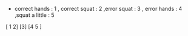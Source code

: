 - correct hands : 1 , correct squat : 2 ,error squat : 3 , error hands : 4 ,squat a little : 5


[ 1 2]
[3]
[4 5 ]
